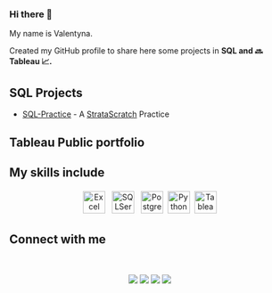 ### Hi there 👋

My name is Valentyna. 

Created my GitHub profile to share here some projects in **SQL and :soon: Tableau :chart_with_upwards_trend:.**

## **SQL Projects**
*   [SQL-Practice](https://github.com/ValentynaKucheriava/SQL-Project) \- A [StrataScratch](https://www.stratascratch.com/) Practice

## **Tableau Public portfolio**

  

## **My skills include**

<p align="center">
<img title="Excel" alt="Excel" src="https://raw.githubusercontent.com/ValentynaKucheriava/ValentynaKucheriava/main/asset/microsoftexcel-color.svg" width="40" height="40" style="vertical-align:down; margin:4px"/>
<img title="SQLServer" alt="SQLServer" src="https://raw.githubusercontent.com/ValentynaKucheriava/ValentynaKucheriava/main/asset/microsoftsqlserver-color.svg" width="40" height="40" style="vertical-align:down; margin:4px"/> 
<img title="PosgreSQL" alt="PostgreSQL" src="https://raw.githubusercontent.com/ValentynaKucheriava/ValentynaKucheriava/main/asset/postgresql-color.svg" width="40" height="40" style="vertical-align:down; margin:4px"/> 
<img title="Python" alt="Python" src="https://raw.githubusercontent.com/ValentynaKucheriava/ValentynaKucheriava/main/asset/python-color.svg" width="40" height="40" style="vertical-align:down;" />
<img title="Tableau" alt="Tableau" src="https://raw.githubusercontent.com/ValentynaKucheriava/ValentynaKucheriava/main/asset/tableau-color.svg" width="40" height="40" style="vertical-align:down; margin:4px"/>


## **Connect with me** 
<p align="center">
<br>
  <br>
<a target="_blank" href="https://valentynakucheriava.github.io/cv/"><img src="https://img.shields.io/badge/-WEB-FF4088?style=for-the-badge&logo=Hugo&logoColor=white"></img></a>	
<a target="_blank" href="https://www.linkedin.com/in/valentyna-kucheriava"><img src="https://img.shields.io/badge/-LinkedIn-0077B5?style=for-the-badge&logo=Linkedin&logoColor=white"></img></a>
<a target="_blank" href="https://public.tableau.com/app/profile/valentyna.kucheriava8786/vizzes"><img src="https://img.shields.io/badge/-Tableau-E97627?style=for-the-badge&logo=Tableau&logoColor=white"></img></a>
<a target="_blank" href="https://valentynakucheriava@outlook.com"><img src="https://img.shields.io/badge/Gmail-D14836?style=for-the-badge&logo=gmail&logoColor=white"></img></a>
